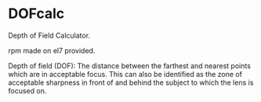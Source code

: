 # DOFcalc
Depth of Field Calculator. 

rpm made on el7 provided.

Depth of field (DOF): 
The distance between the farthest and nearest points which are in acceptable focus. 
This can also be identified as the zone of acceptable sharpness in front of and behind the subject to which the lens is focused on.
